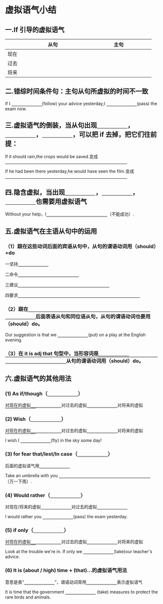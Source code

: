 <script> const h1 = document.querySelector(`h1`) const a = h1.querySelector(`a`) if (a.href===`https://mark.yrf.wiki/`) h1.style.display = 'none' </script>
<style>
    .under{display:inline-block;border-bottom:1px solid black;width:100px;margin-bottom:-3px;}
    .space{display:inline-block;width:200px;
    }
</style>

# 虚拟语气小结

## 一.If 引导的虚拟语气

|      | 从句                        | 主句                        |
| ---- | --------------------------- | --------------------------- |
| 现在 | <span class="space"></span> | <span class="space"></span> |
| 过去 |                             |                             |
| 将来 |                             |                             |

## 二.错综时间条件句：主句从句所虚拟的时间不一致

If I <span class="under"></span>(follow) your advice yesterday,I <span class="under"></span>(pass) the exam now.

## 三.虚拟语气的倒装，当从句出现<span class="under"></span>，<span class="under"></span>，<span class="under"></span>，可以把 if 去掉，把它们往前提：

If it should rain,the crops would be saved.变成

<span class="under"></span><span class="under"></span><span class="under"></span><span class="under"></span>

If he had been there yesterday,he would have seen the film.变成

<span class="under"></span><span class="under"></span><span class="under"></span><span class="under"></span>

## 四.隐含虚拟，当出现<span class="under"></span>，<span class="under"></span>，<span class="under"></span>也需要用虚拟语气

Without your help，I<span class="under"></span><span class="under"></span>（不能成功）.

## 五.虚拟语气在主语从句中的运用

### （1）跟在这些动词后面的宾语从句中，从句的谓语动词用（should）+do

一坚持<span class="under"></span>

二命令<span class="under"></span><span class="under"></span>

三建议<span class="under"></span><span class="under"></span><span class="under"></span>

四要求<span class="under"></span><span class="under"></span><span class="under"></span><span class="under"></span>

### （2）跟在<span class="under"></span><span class="under"></span><span class="under"></span><span class="under"></span><span class="under"></span>后面表语从句和同位语从句，从句的谓语动词也要用（should）do。

Our suggestion is that we <span class="under"></span>(put) on a play at the English evening.

### （3）在 it is adj that 句型中，当形容词是<span class="under"></span><span class="under"></span><span class="under"></span><span class="under"></span><span class="under"></span><span class="under"></span><span class="under"></span><span class="under"></span>从句的谓语动词用（should）do。

## 六.虚拟语气的其他用法

### (1) As if/though（<span class="under"></span>）

对现在的虚拟<span class="under"></span>对过去的虚拟<span class="under"></span>对将来的虚拟<span class="under"></span>

### (2) Wish（<span class="under"></span>）

对现在的虚拟<span class="under"></span>对过去的虚拟<span class="under"></span>对将来的虚拟<span class="under"></span>

I wish I <span class="under"></span>(fly) in the sky some day!

### (3) for fear that/lest/In case（<span class="under"></span>）

后面的虚拟语气用<span class="under"></span>

Take an umbrella with you <span class="under"></span><span class="under"></span><span class="under"></span>（万一下雨）.

### (4) Would rather（<span class="under"></span>）

对现在/将来的虚拟<span class="under"></span>对过去的虚拟<span class="under"></span>

I would rather you <span class="under"></span>(pass) the exam yesterday.

### (5) if only（<span class="under"></span>）

对现在的虚拟<span class="under"></span>对过去的虚拟<span class="under"></span>对将来的虚拟<span class="under"></span>

Look at the trouble we're in. If only we <span class="under"></span>(take)our teacher's advice.

### (6) It is (about / high) time + (that)...的虚拟语气用法

意思是表“<span class="under"></span>”，谓语动词常用<span class="under"></span>表示虚拟语气

It is time that the government <span class="under"></span>
(take) measures to protect the rare birds and animals.

